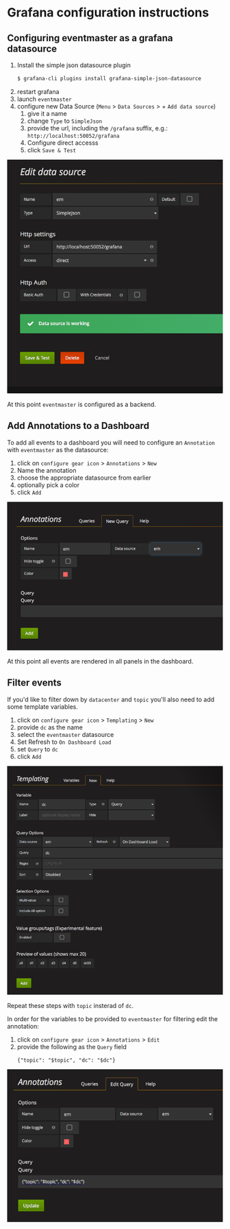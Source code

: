 # Grafana configuration instructions

## Configuring eventmaster as a grafana datasource

1. Install the simple json datasource plugin
    ```bash
    $ grafana-cli plugins install grafana-simple-json-datasource
    ```
1. restart grafana
1. launch `eventmaster`
1. configure new Data Source (`Menu` > `Data Sources` > + `Add data source`)
    1. give it a name
    1. change `Type` to `SimpleJson`
    1. provide the url, including the `/grafana` suffix, e.g.: `http://localhost:50052/grafana`
    1. Configure direct accesss
    1. click `Save & Test`

![successful add of datasource](/docs/grafana/00-add-datasource.png "Add Datasource")

At this point `eventmaster` is configured as a backend.


## Add Annotations to a Dashboard

To add all events to a dashboard you will need to configure an `Annotation` with `eventmaster` as the datasource:

1. click on `configure gear icon` > `Annotations` > `New`
1. Name the annotation
1. choose the appropriate datasource from earlier
1. optionally pick a color
1. click `Add`

![Add annotation example](/docs/grafana/01-add-annotation.png "Add Annotation")

At this point all events are rendered in all panels in the dashboard.


## Filter events

If you'd like to filter down by `datacenter` and `topic` you'll also need to add some template variables.

1. click on `configure gear icon` > `Templating` > `New`
1. provide `dc` as the name
1. select the `eventmaster` datasource
1. Set Refresh to `On Dashboard Load`
1. set `Query` to `dc`
1. click `Add`

![Add dc variable](/docs/grafana/02-add-dc.png "Add dc variable")

Repeat these steps with `topic` insterad of `dc`.

In order for the variables to be provided to `eventmaster` for filtering edit the annotation:

1. click on `configure gear icon` > `Annotations` > `Edit`
1. provide the following as the `Query` field
    ```
    {"topic": "$topic", "dc": "$dc"} 
    ```

![Add query to annotation](/docs/grafana/03-query.png "Add query to annotation")
